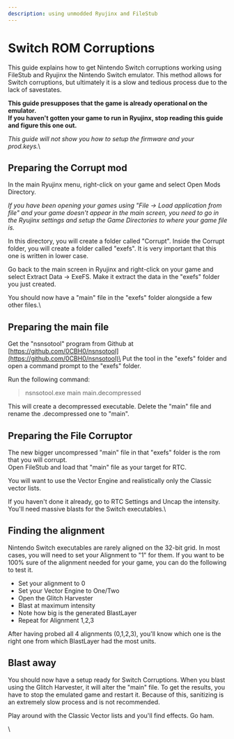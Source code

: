 ```yaml
---
description: using unmodded Ryujinx and FileStub
---
```


# Switch ROM Corruptions

This guide explains how to get Nintendo Switch corruptions working using FileStub and Ryujinx the Nintendo Switch emulator. This method allows for Switch corruptions, but ultimately it is a slow and tedious process due to the lack of savestates.

**This guide presupposes that the game is already operational on the emulator.**\
**If you haven't gotten your game to run in Ryujinx, stop reading this guide and figure this one out.**

_This guide will not show you how to setup the firmware and your prod.keys._\


## Preparing the Corrupt mod

In the main Ryujinx menu, right-click on your game and select Open Mods Directory.

_If you have been opening your games using "File -> Load application from file" and your game doesn't appear in the main screen, you need to go in the Ryujinx settings and setup the Game Directories to where your game file is._

In this directory, you will create a folder called "Corrupt". Inside the Corrupt folder, you will create a folder called "exefs". It is very important that this one is written in lower case.

Go back to the main screen in Ryujinx and right-click on your game and select Extract Data -­> ExeFS. Make it extract  the data in the "exefs" folder you just created.

You should now have a "main" file in the "exefs" folder alongside a few other files.\


## Preparing the main file

Get the "nsnsotool" program from Github at [https://github.com/0CBH0/nsnsotool](https://github.com/0CBH0/nsnsotool)\
Put the tool in the "exefs" folder and open a command prompt to the "exefs" folder.

Run the following command:&#x20;

> nsnsotool.exe main main.decompressed

This will create a decompressed executable. Delete the "main" file and rename the .decompressed one to "main".

## **Preparing the File Corruptor**

The new bigger uncompressed "main" file in that "exefs" folder is the rom that you will corrupt.\
Open FileStub and load that "main" file as your target for RTC.

You will want to use the Vector Engine and realistically only the Classic vector lists.

If you haven't done it already, go to RTC Settings and Uncap the intensity. You'll need massive blasts for the Switch executables.\


## **Finding the alignment**

Nintendo Switch executables are rarely aligned on the 32-bit grid. In most cases, you will need to set your Alignment to "1" for them. If you want to be 100% sure of the alignment needed for your game, you can do the following to test it.

* Set your alignment to 0
* Set your Vector Engine to One/Two
* Open the Glitch Harvester
* Blast at maximum intensity
* Note how big is the generated BlastLayer
* Repeat for Alignment 1,2,3

After having probed all 4 alignments (0,1,2,3), you'll know which one is the right one from which BlastLayer had the most units.

## Blast away

You should now have a setup ready for Switch Corruptions. When you blast using the Glitch Harvester, it will alter the "main" file. To get the results, you have to stop the emulated game and restart it. Because of this, sanitizing is an extremely slow process and is not recommended.

Play around with the Classic Vector lists and you'll find effects. Go ham.

\
